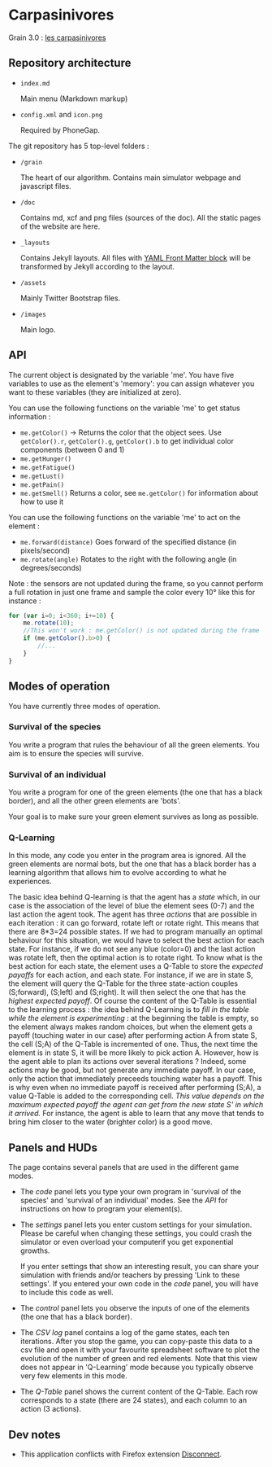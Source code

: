 # Carpasinivores

Grain 3.0 : [les carpasinivores](http://inriamecsci.github.com/carpasinivores)

## Repository architecture

- `index.md`

    Main menu (Markdown markup)

- `config.xml` and `icon.png`

    Required by PhoneGap.

The git repository has 5 top-level folders : 

- `/grain`
  
    The heart of our algorithm. Contains main simulator webpage and
    javascript files.

- `/doc`
  
    Contains md, xcf and png files (sources of the doc). All the
    static pages of the website are here.

- `_layouts`

    Contains Jekyll layouts. All files with
    [YAML Front Matter block](https://github.com/mojombo/jekyll/wiki/YAML-Front-Matter)
    will be transformed by Jekyll according to the layout.

- `/assets`
  
    Mainly Twitter Bootstrap files.

- `/images`

    Main logo.

## API

The current object is designated by the variable 'me'. You have five
variables to use as the element's 'memory': you can assign whatever
you want to these variables (they are initialized at zero).

You can use the following functions on the variable 'me' to get status
information :

- `me.getColor()` -> Returns the color that the object sees. Use `getColor().r`, `getColor().g`, `getColor().b` to get individual color components (between 0 and 1)
- `me.getHunger()`
- `me.getFatigue()`
- `me.getLust()`
- `me.getPain()`
- `me.getSmell()` Returns a color, see `me.getColor()` for information about how to use it

You can use the following functions on the variable 'me' to act on the
element : 

- `me.forward(distance)` Goes forward of the specified distance (in pixels/second)
- `me.rotate(angle)` Rotates to the right with the following angle (in degrees/seconds)

Note : the sensors are not updated during the frame, so you cannot perform a full rotation in just one frame and sample the color every 10° like this for instance : 

```javascript
for (var i=0; i<360; i+=10) {
    me.rotate(10);
    //This won't work : me.getColor() is not updated during the frame
    if (me.getColor().b>0) {
        //...
    }
}
```

## Modes of operation


You have currently three modes of operation.

### Survival of the species

You write a program that rules the behaviour of all the green
elements. You aim is to ensure the species will survive.

### Survival of an individual

You write a program for one of the green elements (the one that has a
black border), and all the other green elements are 'bots'.
   
Your goal is to make sure your green element survives as long as
possible.

### Q-Learning

In this mode, any code you enter in the program area is ignored. All
the green elements are normal bots, but the one that has a black
border has a learning algorithm that allows him to evolve according to
what he experiences.
  
The basic idea behind Q-learning is that the agent has a *state*
which, in our case is the association of the level of blue the element
sees (0-7) and the last action the agent took. The agent has three
*actions* that are possible in each iteration : it can go forward,
rotate left or rotate right. This means that there are 8\*3=24
possible states. If we had to program manually an optimal behaviour
for this situation, we would have to select the best action for each
state. For instance, if we do not see any blue (color=0) and the last
action was rotate left, then the optimal action is to rotate right.
To know what is the best action for each state, the element uses a
Q-Table to store the *expected payoffs* for each action, and each
state. For instance, if we are in state S, the element will query the
Q-Table for the three state-action couples (S;forward), (S;left) and
(S;right). It will then select the one that has the *highest expected
payoff*.  Of course the content of the Q-Table is essential to the
learning process : the idea behind Q-Learning is to *fill in the table
while the element is experimenting* : at the beginning the table is
empty, so the element always makes random choices, but when the
element gets a payoff (touching water in our case) after performing
action A from state S, the cell (S;A) of the Q-Table is incremented of
one. Thus, the next time the element is in state S, it will be more
likely to pick action A.  However, how is the agent able to plan its
actions over several iterations ? Indeed, some actions may be good,
but not generate any immediate payoff. In our case, only the action
that immediately preceeds touching water has a payoff. This is why
even when no immediate payoff is received after performing (S;A), a
value Q-Table is added to the corresponding cell. *This value depends
on the maximum expected payoff the agent can get from the new state S'
in which it arrived.* For instance, the agent is able to learn that
any move that tends to bring him closer to the water (brighter color)
is a good move.


## Panels and HUDs

The page contains several panels that are used in the different game modes.

- The *code* panel lets you type your own program in 'survival of the
  species' and 'survival of an individual' modes. See the *API* for
  instructions on how to program your element(s).

- The *settings* panel lets you enter custom settings for your
  simulation. Please be careful when changing these settings, you
  could crash the simulator or even overload your computerif you get
  exponential growths.
  
    If you enter settings that show an interesting result, you can
    share your simulation with friends and/or teachers by pressing
    'Link to these settings'. If you entered your own code in the
    *code* panel, you will have to include this code as well.

- The *control* panel lets you observe the inputs of one of the
  elements (the one that has a black border).

- The *CSV log* panel contains a log of the game states, each ten
  iterations. After you stop the game, you can copy-paste this data to
  a csv file and open it with your favourite spreadsheet software to
  plot the evolution of the number of green and red elements. Note
  that this view does not appear in 'Q-Learning' mode because you
  typically observe very few elements in this mode.

- The *Q-Table* panel shows the current content of the Q-Table. Each
  row corresponds to a state (there are 24 states), and each column to
  an action (3 actions).

## Dev notes

- This application conflicts with Firefox extension [Disconnect](https://disconnect.me/).
